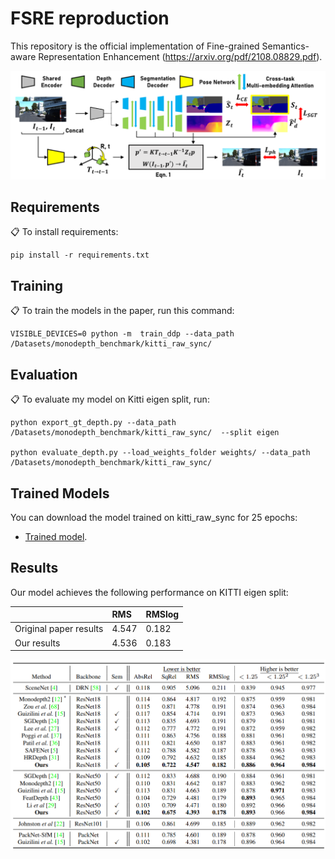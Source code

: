 # FSRE reproduction


This repository is the official implementation of Fine-grained Semantics-aware Representation Enhancement (https://arxiv.org/pdf/2108.08829.pdf). 

![Example Image](fig/5_2.png)

## Requirements

📋  To install requirements:

```setup
pip install -r requirements.txt
```


## Training

📋 To train the models in the paper, run this command:

```train
VISIBLE_DEVICES=0 python -m  train_ddp --data_path /Datasets/monodepth_benchmark/kitti_raw_sync/

```


## Evaluation

📋 To evaluate my model on Kitti eigen split, run:

```eval
python export_gt_depth.py --data_path /Datasets/monodepth_benchmark/kitti_raw_sync/  --split eigen

python evaluate_depth.py --load_weights_folder weights/ --data_path /Datasets/monodepth_benchmark/kitti_raw_sync/ 

```


## Trained Models

You can download the model trained on kitti_raw_sync for 25 epochs:

- [Trained model](https://drive.google.com/file/d/1UFRBeWo4pRTO-rTFnfopNsXTNuwInQNu/view?usp=share_link).


## Results

Our model achieves the following performance on KITTI eigen split:

|                          |  RMS   |  RMSlog  |
|   :-----------------     | :----- |  :-----  |
|  Original paper results  |  4.547 |  0.182   |
|       Our results        |  4.536 |  0.183   |



![Example Image](fig/5_5.png)

